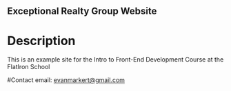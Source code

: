 Exceptional Realty Group Website
---
# Description
This is an example site for the Intro to Front-End Development Course at the FlatIron School

#Contact
email: evanmarkert@gmail.com

  
